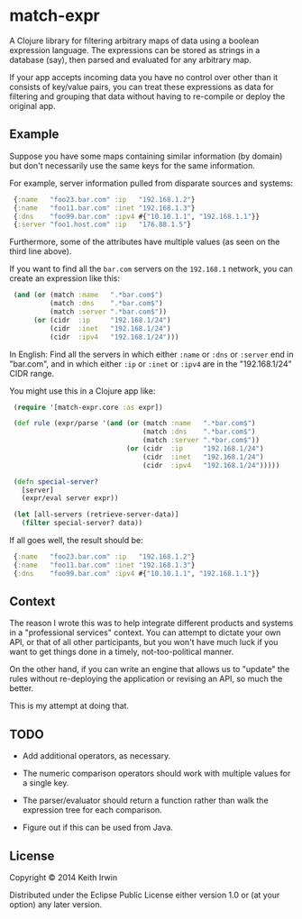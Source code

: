 # match-expr

A Clojure library for filtering arbitrary maps of data using a boolean
expression language. The expressions can be stored as strings in a
database (say), then parsed and evaluated for any arbitrary map.

If your app accepts incoming data you have no control over other than
it consists of key/value pairs, you can treat these expressions as
data for filtering and grouping that data without having to re-compile
or deploy the original app.

## Example

Suppose you have some maps containing similar information (by domain)
but don't necessarily use the same keys for the same information.

For example, server information pulled from disparate sources and
systems:

```clojure
 {:name   "foo23.bar.com" :ip   "192.168.1.2"}
 {:name   "foo11.bar.com" :inet "192.168.1.3"}
 {:dns    "foo99.bar.com" :ipv4 #{"10.10.1.1", "192.168.1.1"}}
 {:server "foo1.host.com" :ip   "176.88.1.5"}
```

Furthermore, some of the attributes have multiple values (as seen on
the third line above).

If you want to find all the `bar.com` servers on the `192.168.1`
network, you can create an expression like this:

```clojure
 (and (or (match :name   ".*bar.com$")
          (match :dns    ".*bar.com$")
          (match :server ".*bar.com$"))
      (or (cidr  :ip     "192.168.1/24")
          (cidr  :inet   "192.168.1/24")
          (cidr  :ipv4   "192.168.1/24")))
```

In English: Find all the servers in which either `:name` or `:dns` or
`:server` end in "bar.com", and in which either `:ip` or `:inet` or `:ipv4` are
in the "192.168.1/24" CIDR range.

You might use this in a Clojure app like:

```clojure
 (require '[match-expr.core :as expr])

 (def rule (expr/parse '(and (or (match :name   ".*bar.com$")
                                 (match :dns    ".*bar.com$")
                                 (match :server ".*bar.com$"))
                             (or (cidr  :ip     "192.168.1/24")
                                 (cidr  :inet   "192.168.1/24")
                                 (cidr  :ipv4   "192.168.1/24")))))

 (defn special-server?
   [server]
   (expr/eval server expr))

 (let [all-servers (retrieve-server-data)]
   (filter special-server? data))
```

If all goes well, the result should be:

```clojure
 {:name   "foo23.bar.com" :ip   "192.168.1.2"}
 {:name   "foo11.bar.com" :inet "192.168.1.3"}
 {:dns    "foo99.bar.com" :ipv4 #{"10.10.1.1", "192.168.1.1"}}
```

## Context

The reason I wrote this was to help integrate different products and
systems in a "professional services" context. You can attempt to
dictate your own API, or that of all other participants, but you won't
have much luck if you want to get things done in a timely,
not-too-political manner.

On the other hand, if you can write an engine that allows us to
"update" the rules without re-deploying the application or revising an
API, so much the better.

This is my attempt at doing that.

## TODO

 - Add additional operators, as necessary.

 - The numeric comparison operators should work with multiple
   values for a single key.

 - The parser/evaluator should return a function rather than walk the
   expression tree for each comparison.

 - Figure out if this can be used from Java.

## License

Copyright &copy; 2014 Keith Irwin

Distributed under the Eclipse Public License either version 1.0 or (at
your option) any later version.
